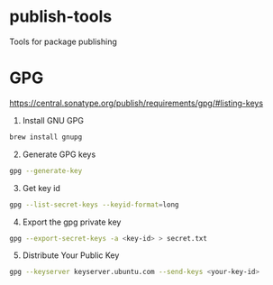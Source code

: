 # publish-tools
Tools for package publishing

# GPG

https://central.sonatype.org/publish/requirements/gpg/#listing-keys

1. Install GNU GPG

```bash
brew install gnupg
```

2. Generate GPG keys

```bash
gpg --generate-key
```

3. Get key id

```bash
gpg --list-secret-keys --keyid-format=long
```

4. Export the gpg private key

```bash
gpg --export-secret-keys -a <key-id> > secret.txt
```

5. Distribute Your Public Key

```bash
gpg --keyserver keyserver.ubuntu.com --send-keys <your-key-id>
```

